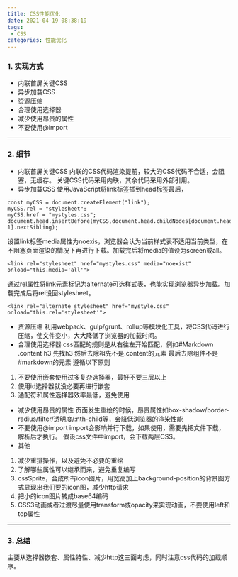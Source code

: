```yaml
---
title: CSS性能优化
date: 2021-04-19 08:38:19
tags:
 - CSS
categories: 性能优化
---
```

### 1. 实现方式
 - 内联首屏关键CSS
 - 异步加载CSS
 - 资源压缩
 - 合理使用选择器
 - 减少使用昂贵的属性
 - 不要使用@import
---
### 2. 细节
* 内联首屏关键CSS
内联的CSS代码渲染提前，较大的CSS代码不合适，会阻塞，无缓存。
关键CSS代码采用内联，其余代码采用外部引用。
* 异步加载CSS
使用JavaScript将link标签插到head标签最后，
```
const myCSS = document.createElement("link");
myCSS.rel = "stylesheet";
myCSS.href = "mystyles.css";
document.head.insertBefore(myCSS,document.head.childNodes[document.head.childNodes.length-1].nextSibling);
```
设置link标签media属性为noexis，浏览器会认为当前样式表不适用当前类型，在不阻塞页面渲染的情况下再进行下载。加载完后将media的值设为screen或all。
```
<link rel="stylesheet" href="mystyles.css" media="noexist" onload="this.media='all'">
```
通过rel属性将link元素标记为alternate可选样式表，也能实现浏览器异步加载。加载完成后将rel设回stylesheet。
```
<link rel="alternate stylesheet" href="mystyle.css" onload="this.rel='stylesheet'">
```
* 资源压缩
利用webpack、gulp/grunt、rollup等模块化工具，将CSS代码进行压缩，使文件变小，大大降低了浏览器的加载时间。
* 合理使用选择器
css匹配的规则是从右往左开始匹配，例如#Markdown .content h3
先找h3 然后去除祖先不是.content的元素 最后去除组件不是#markdown的元素
遵循以下原则
1. 不要使用嵌套使用过多复杂选择器，最好不要三层以上
2. 使用id选择器就没必要再进行嵌套
3. 通配符和属性选择器效率最低，避免使用
* 减少使用昂贵的属性
页面发生重绘的时候，昂贵属性如box-shadow/border-radius/filter/透明度/:nth-child等，会降低浏览器的渲染性能
* 不要使用@import
import会影响并行下载，如果使用，需要先把文件下载，解析后才执行。
假设css文件中import，会下载两层CSS。
* 其他
1. 减少重排操作，以及避免不必要的重绘
2. 了解哪些属性可以继承而来，避免重复编写
3. cssSprite，合成所有icon图片，用宽高加上background-position的背景图方式显现出我们要的icon图，减少http请求
4. 把小的icon图片转成base64编码
5. CSS3动画或者过渡尽量使用transform或opacity来实现动画，不要使用left和top属性
---
### 3. 总结
主要从选择器嵌套、属性特性、减少http这三面考虑，同时注意css代码的加载顺序。
